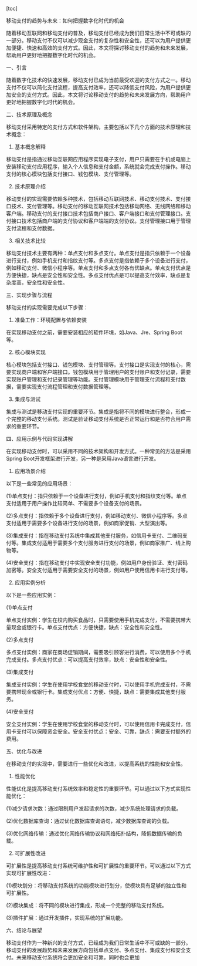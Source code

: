 
[toc]                    
                
                
移动支付的趋势与未来：如何把握数字化时代的机会

随着移动互联网和移动支付的普及，移动支付已经成为我们日常生活中不可或缺的一部分。移动支付不仅可以减少现金支付的复杂性和安全性，还可以为用户提供更加便捷、快速和高效的支付方式。因此，本文将探讨移动支付的趋势和未来发展，帮助用户更好地把握数字化时代的机会。

一、引言

随着数字化技术的快速发展，移动支付已成为当前最受欢迎的支付方式之一。移动支付不仅可以简化支付流程，提高支付效率，还可以降低支付风险，为用户提供更加安全的支付方式。因此，本文将讨论移动支付的趋势和未来发展方向，帮助用户更好地把握数字化时代的机会。

二、技术原理及概念

移动支付采用特定的支付方式和软件架构，主要包括以下几个方面的技术原理和技术概念：

1. 基本概念解释

移动支付是指通过移动互联网应用程序实现电子支付，用户只需要在手机或电脑上安装移动支付应用程序，输入个人信息和支付金额，系统就会完成支付操作。移动支付的核心模块包括支付接口、钱包模块、支付管理等。

2. 技术原理介绍

移动支付的实现需要依赖多种技术，包括移动互联网技术、移动支付技术、支付接口技术、支付管理等。移动支付的移动互联网技术包括移动网络、无线网络和移动客户端。移动支付的支付接口技术包括商户接口、客户端接口和支付管理接口。支付接口技术包括商户端的支付协议和客户端端的支付协议。支付管理接口用于管理支付流程和支付数据。

3. 相关技术比较

移动支付技术主要有两种：单点支付和多点支付。单点支付是指只依赖于一个设备进行支付，例如手机支付和指纹支付等。多点支付是指依赖于多个设备进行支付，例如移动支付、微信小程序等。单点支付和多点支付各有优缺点。单点支付优点是方便快捷，缺点是安全性和安全性。多点支付优点是可以提高支付效率，缺点是复杂度高，安全性和安全性。

三、实现步骤与流程

移动支付的实现需要完成以下步骤：

1. 准备工作：环境配置与依赖安装

在实现移动支付之前，需要安装相应的软件环境，如Java、Jre、Spring Boot等。

2. 核心模块实现

核心模块包括支付接口、钱包模块、支付管理等。支付接口是实现支付的核心，需要实现商户端和客户端接口。钱包模块用于管理用户的支付账户和支付记录，需要实现账户管理和支付记录管理等功能。支付管理模块用于管理支付流程和支付数据，需要实现支付流程管理和支付数据管理等。

3. 集成与测试

集成与测试是移动支付实现的重要环节。集成是指将不同的模块进行整合，形成一个完整的移动支付系统。测试是验证移动支付系统是否正常运行和是否符合用户需求的重要环节。

四、应用示例与代码实现讲解

在实现移动支付时，可以采用不同的技术架构和开发方式。一种常见的方法是采用Spring Boot开发框架进行开发，另一种是采用Java语言进行开发。

1. 应用场景介绍

以下是一些常见的应用场景：

(1)单点支付：指只依赖于一个设备进行支付，例如手机支付和指纹支付等。单点支付适用于用户操作比较简单、不需要多个设备支付的场景。

(2)多点支付：指依赖于多个设备进行支付，例如移动支付、微信小程序等。多点支付适用于需要多个设备进行支付的场景，例如商家促销、大型演出等。

(3)集成支付：指在移动支付系统中集成其他支付服务，如信用卡支付、二维码支付等。集成支付适用于需要多个支付服务进行支付的场景，例如商家推广、线上购物等。

(4)安全支付：指在移动支付中实现安全支付功能，例如用户身份验证、支付密码加密等。安全支付适用于需要安全支付的场景，例如用户使用信用卡进行支付等。

2. 应用实例分析

以下是一些应用实例：

(1)单点支付

单点支付实例：学生在校内购买食品时，只需要使用手机完成支付，不需要携带大量现金或银行卡。单点支付优点：方便快捷，缺点：安全性和安全性。

(2)多点支付

多点支付实例：商家在商场促销期间，需要吸引顾客进行消费，可以使用多个手机完成支付。多点支付优点：可以提高支付效率，缺点：安全性和安全性。

(3)集成支付

集成支付实例：学生在使用学校食堂的移动支付时，可以使用手机完成支付，不需要携带现金或银行卡。集成支付优点：方便、快捷，缺点：需要集成其他支付服务。

(4)安全支付

安全支付实例：学生在使用学校食堂的移动支付时，可以使用信用卡完成支付，信用卡支付可以保障资金安全。安全支付优点：安全、可靠，缺点：需要支付额外的费用。

五、优化与改进

在移动支付的实现中，需要进行一些优化和改进，以提高系统的性能和安全性。

1. 性能优化

性能优化是提高移动支付系统效率和稳定性的重要环节。可以通过以下方式实现性能优化：

(1)减少请求次数：通过限制用户发起请求的次数，减少系统处理请求的负载。

(2)优化数据库查询：通过优化数据库查询语句，减少数据库查询的负载。

(3)优化网络传输：通过优化网络传输协议和网络拓扑结构，降低数据传输的负载。

2. 可扩展性改进

可扩展性是提高移动支付系统可维护性和可扩展性的重要环节。可以通过以下方式实现可扩展性改进：

(1)模块划分：将移动支付系统的功能模块进行划分，使模块具有足够的独立性和可扩展性。

(2)模块集成：将不同的模块进行集成，形成一个完整的移动支付系统。

(3)插件扩展：通过开发插件，实现系统的扩展功能。

六、结论与展望

移动支付作为一种新兴的支付方式，已经成为我们日常生活中不可或缺的一部分。移动支付的发展趋势和未来发展方向包括单点支付、多点支付、集成支付和安全支付。未来移动支付系统将会更加安全和可靠，同时也会更加

